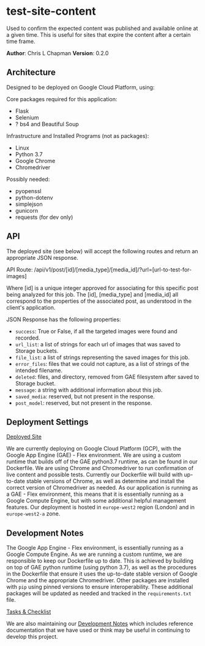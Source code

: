 # test-site-content

Used to confirm the expected content was published and available online at a given time. This is useful for sites that expire the content after a certain time frame.

**Author**: Chris L Chapman
**Version**: 0.2.0

## Architecture

Designed to be deployed on Google Cloud Platform, using:

Core packages required for this application:

- Flask
- Selenium
- ? bs4 and Beautiful Soup

Infrastructure and Installed Programs (not as packages):

- Linux
- Python 3.7
- Google Chrome
- Chromedriver

Possibly needed:

- pyopenssl
- python-dotenv
- simplejson
- gunicorn
- requests (for dev only)

## API

The deployed site (see below) will accept the following routes and return an appropriate JSON response.

API Route: /api/v1/post/[id]/[media_type]/[media_id]/?url=[url-to-test-for-images]

Where [id] is a unique integer approved for associating for this specific post being analyzed for this job. The [id], [media_type] and [media_id] all correspond to the properties of the associated post, as understood in the client's application.

JSON Response has the following properties:

- `success`: True or False, if all the targeted images were found and recorded.
- `url_list`: a list of strings for each url of images that was saved to Storage buckets.
- `file_list`: a list of strings representing the saved images for this job.
- `error_files`: files that we could not capture, as a list of strings of the intended filename.
- `deleted`: files, and directory, removed from GAE filesystem after saved to Storage bucket.
- `message`: a string with additional information about this job.
- `saved_media`: reserved, but not present in the response.
- `post_model`: reserved, but not present in the response.

## Deployment Settings

[Deployed Site](https://capture-dot-engaged-builder-257615.appspot.com)

We are currently deploying on Google Cloud Platform (GCP), with the Google App Engine (GAE) - Flex environment. We are using a custom runtime that builds off of the GAE python3.7 runtime, as can be found in our Dockerfile. We are using Chrome and Chromedriver to run confirmation of live content and possible tests. Currently our Dockerfile will build with up-to-date stable versions of Chrome, as well as determine and install the correct version of Chromedriver as needed. As our application is running as a GAE - Flex environment, this means that it is essentially running as a Google Compute Engine, but with some additional helpful management features. Our deployment is hosted in `europe-west2` region (London) and in `europe-west2-a` zone.

## Development Notes

The Google App Engine - Flex environment, is essentially running as a Google Compute Engine. As we are running a custom runtime, we are responsible to keep our Dockerfile up to date. This is achieved by building on top of GAE python runtime (using python 3.7), as well as the procedures in the Dockerfile that ensure it uses the up-to-date stable version of Google Chrome and the appropriate Chromedriver. Other packages are installed with `pip` using pinned versions to ensure interoperability. These additional packages will be updated as needed and tracked in the `requirements.txt` file.

[Tasks & Checklist](./checklist.md)

We are also maintaining our [Development Notes](./DEVELOPEMENT_NOTES.md) which includes reference documentation that we have used or think may be useful in continuing to develop this project.
